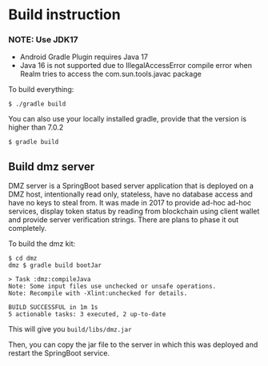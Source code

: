 # Build instruction
### NOTE: Use JDK17
- Android Gradle Plugin requires Java 17
- Java 16 is not supported due to IllegalAccessError compile error when Realm tries to access the com.sun.tools.javac package

To build everything:

```
$ ./gradle build
```

You can also use your locally installed gradle, provide that the version is higher than 7.0.2

```
$ gradle build
```

## Build dmz server

DMZ server is a SpringBoot based server application that is deployed on a DMZ host, intentionally read only, stateless, have no database access and have no keys to steal from. It was made in 2017 to provide ad-hoc ad-hoc services, display token status by reading from blockchain using client wallet and provide server verification strings. There are plans to phase it out completely.

To build the dmz kit:

```
$ cd dmz
dmz $ gradle build bootJar

> Task :dmz:compileJava
Note: Some input files use unchecked or unsafe operations.
Note: Recompile with -Xlint:unchecked for details.

BUILD SUCCESSFUL in 1m 1s
5 actionable tasks: 3 executed, 2 up-to-date
```

This will give you `build/libs/dmz.jar`

Then, you can copy the jar file to the server in which this was deployed and restart the SpringBoot service.

